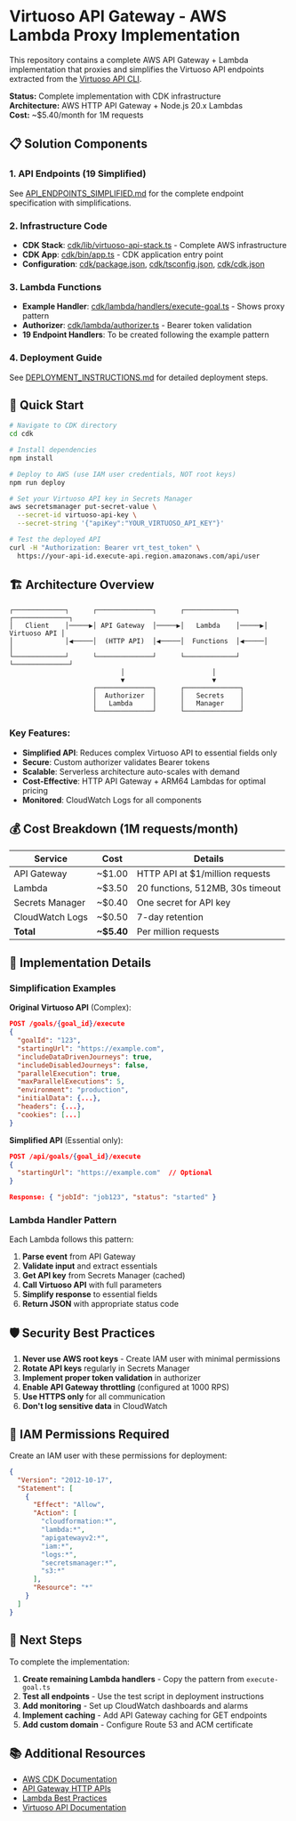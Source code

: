 # Virtuoso API Gateway - AWS Lambda Proxy Implementation

This repository contains a complete AWS API Gateway + Lambda implementation that proxies and simplifies the Virtuoso API endpoints extracted from the [Virtuoso API CLI](https://github.com/ILovetoCode2100/virtuoso-api-cli).

**Status:** Complete implementation with CDK infrastructure  
**Architecture:** AWS HTTP API Gateway + Node.js 20.x Lambdas  
**Cost:** ~$5.40/month for 1M requests

## 📋 Solution Components

### 1. API Endpoints (19 Simplified)
See [API_ENDPOINTS_SIMPLIFIED.md](./API_ENDPOINTS_SIMPLIFIED.md) for the complete endpoint specification with simplifications.

### 2. Infrastructure Code
- **CDK Stack**: [cdk/lib/virtuoso-api-stack.ts](./cdk/lib/virtuoso-api-stack.ts) - Complete AWS infrastructure
- **CDK App**: [cdk/bin/app.ts](./cdk/bin/app.ts) - CDK application entry point
- **Configuration**: [cdk/package.json](./cdk/package.json), [cdk/tsconfig.json](./cdk/tsconfig.json), [cdk/cdk.json](./cdk/cdk.json)

### 3. Lambda Functions
- **Example Handler**: [cdk/lambda/handlers/execute-goal.ts](./cdk/lambda/handlers/execute-goal.ts) - Shows proxy pattern
- **Authorizer**: [cdk/lambda/authorizer.ts](./cdk/lambda/authorizer.ts) - Bearer token validation
- **19 Endpoint Handlers**: To be created following the example pattern

### 4. Deployment Guide
See [DEPLOYMENT_INSTRUCTIONS.md](./DEPLOYMENT_INSTRUCTIONS.md) for detailed deployment steps.

## 🚀 Quick Start

```bash
# Navigate to CDK directory
cd cdk

# Install dependencies
npm install

# Deploy to AWS (use IAM user credentials, NOT root keys)
npm run deploy

# Set your Virtuoso API key in Secrets Manager
aws secretsmanager put-secret-value \
  --secret-id virtuoso-api-key \
  --secret-string '{"apiKey":"YOUR_VIRTUOSO_API_KEY"}'

# Test the deployed API
curl -H "Authorization: Bearer vrt_test_token" \
  https://your-api-id.execute-api.region.amazonaws.com/api/user
```

## 🏗️ Architecture Overview

```
┌─────────────┐      ┌──────────────┐      ┌─────────────┐      ┌──────────────┐
│   Client    │─────▶│ API Gateway  │─────▶│   Lambda    │─────▶│ Virtuoso API │
│             │◀─────│  (HTTP API)  │◀─────│  Functions  │◀─────│              │
└─────────────┘      └──────────────┘      └─────────────┘      └──────────────┘
                            │                      │
                            ▼                      ▼
                     ┌──────────────┐      ┌──────────────┐
                     │  Authorizer  │      │   Secrets    │
                     │   Lambda     │      │   Manager    │
                     └──────────────┘      └──────────────┘
```

### Key Features:
- **Simplified API**: Reduces complex Virtuoso API to essential fields only
- **Secure**: Custom authorizer validates Bearer tokens
- **Scalable**: Serverless architecture auto-scales with demand
- **Cost-Effective**: HTTP API Gateway + ARM64 Lambdas for optimal pricing
- **Monitored**: CloudWatch Logs for all components

## 💰 Cost Breakdown (1M requests/month)

| Service | Cost | Details |
|---------|------|---------|
| API Gateway | ~$1.00 | HTTP API at $1/million requests |
| Lambda | ~$3.50 | 20 functions, 512MB, 30s timeout |
| Secrets Manager | ~$0.40 | One secret for API key |
| CloudWatch Logs | ~$0.50 | 7-day retention |
| **Total** | **~$5.40** | Per million requests |

## 🔧 Implementation Details

### Simplification Examples

**Original Virtuoso API** (Complex):
```json
POST /goals/{goal_id}/execute
{
  "goalId": "123",
  "startingUrl": "https://example.com",
  "includeDataDrivenJourneys": true,
  "includeDisabledJourneys": false,
  "parallelExecution": true,
  "maxParallelExecutions": 5,
  "environment": "production",
  "initialData": {...},
  "headers": {...},
  "cookies": [...]
}
```

**Simplified API** (Essential only):
```json
POST /api/goals/{goal_id}/execute
{
  "startingUrl": "https://example.com"  // Optional
}

Response: { "jobId": "job123", "status": "started" }
```

### Lambda Handler Pattern

Each Lambda follows this pattern:
1. **Parse event** from API Gateway
2. **Validate input** and extract essentials
3. **Get API key** from Secrets Manager (cached)
4. **Call Virtuoso API** with full parameters
5. **Simplify response** to essential fields
6. **Return JSON** with appropriate status code

## 🛡️ Security Best Practices

1. **Never use AWS root keys** - Create IAM user with minimal permissions
2. **Rotate API keys** regularly in Secrets Manager
3. **Implement proper token validation** in authorizer
4. **Enable API Gateway throttling** (configured at 1000 RPS)
5. **Use HTTPS only** for all communication
6. **Don't log sensitive data** in CloudWatch

## 📝 IAM Permissions Required

Create an IAM user with these permissions for deployment:

```json
{
  "Version": "2012-10-17",
  "Statement": [
    {
      "Effect": "Allow",
      "Action": [
        "cloudformation:*",
        "lambda:*",
        "apigatewayv2:*",
        "iam:*",
        "logs:*",
        "secretsmanager:*",
        "s3:*"
      ],
      "Resource": "*"
    }
  ]
}
```

## 🚧 Next Steps

To complete the implementation:

1. **Create remaining Lambda handlers** - Copy the pattern from `execute-goal.ts`
2. **Test all endpoints** - Use the test script in deployment instructions
3. **Add monitoring** - Set up CloudWatch dashboards and alarms
4. **Implement caching** - Add API Gateway caching for GET endpoints
5. **Add custom domain** - Configure Route 53 and ACM certificate

## 📚 Additional Resources

- [AWS CDK Documentation](https://docs.aws.amazon.com/cdk/latest/guide/)
- [API Gateway HTTP APIs](https://docs.aws.amazon.com/apigateway/latest/developerguide/http-api.html)
- [Lambda Best Practices](https://docs.aws.amazon.com/lambda/latest/dg/best-practices.html)
- [Virtuoso API Documentation](https://api.virtuoso.qa/docs)